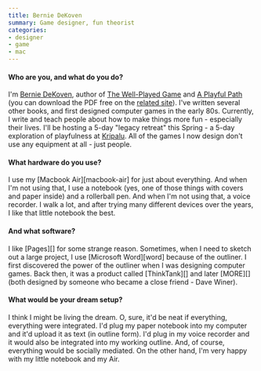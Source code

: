 ```yaml
---
title: Bernie DeKoven
summary: Game designer, fun theorist
categories:
- designer
- game
- mac
---
```


#### Who are you, and what do you do?

I'm [Bernie DeKoven](http://www.deepfun.com/ "Bernie's website."), author of [The Well-Played Game](https://mitpress.mit.edu/books/well-played-game "Bernie's book on games and interaction.") and [A Playful Path](http://press.etc.cmu.edu/content/playful-path "Bernie's playfulness book.") (you can download the PDF free on the [related site](http://aplayfulpath.com/ "The book's website.")). I've written several other books, and first designed computer games in the early 80s. Currently, I write and teach people about how to make things more fun - especially their lives. I'll be hosting a 5-day "legacy retreat" this Spring - a 5-day exploration of playfulness at [Kripalu](http://kripalu.org/program/view/FYP-161/finding_your_playful_path "Bernie's playfulness retreat."). All of the games I now design don't use any equipment at all - just people.

#### What hardware do you use?

I use my [Macbook Air][macbook-air] for just about everything. And when I'm not using that, I use a notebook (yes, one of those things with covers and paper inside) and a rollerball pen. And when I'm not using that, a voice recorder. I walk a lot, and after trying many different devices over the years, I like that little notebook the best. 

#### And what software?

I like [Pages][] for some strange reason. Sometimes, when I need to sketch out a large project, I use [Microsoft Word][word] because of the outliner. I first discovered the power of the outliner when I was designing computer games. Back then, it was a product called [ThinkTank][] and later [MORE][] (both designed by someone who became a close friend - Dave Winer). 

#### What would be your dream setup?

I think I might be living the dream. O, sure, it'd be neat if everything, everything were integrated. I'd plug my paper notebook into my computer and it'd upload it as text (in outline form). I'd plug in my voice recorder and it would also be integrated into my working outline. And, of course, everything would be socially mediated. On the other hand, I'm very happy with my little notebook and my Air.